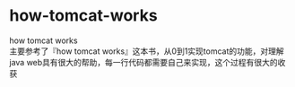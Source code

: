# how-tomcat-works
how tomcat works <br>
主要参考了『how tomcat works』这本书，从0到1实现tomcat的功能，对理解java web具有很大的帮助，每一行代码都需要自己来实现，这个过程有很大的收获
